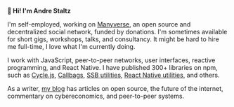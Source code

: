 **👋 Hi! I'm Andre Staltz**

I'm self-employed, working on [Manyverse](https://manyver.se), an open source and decentralized social network, funded by donations. I'm sometimes available for short gigs, workshops, talks, and consultancy. It might be hard to hire me full-time, I love what I'm currently doing.

I work with JavaScript, peer-to-peer networks, user interfaces, reactive programming, and React Native. I have published 300+ libraries on npm, such as [Cycle.js](https://github.com/cyclejs/cyclejs), [Callbags](https://github.com/callbag/callbag), [SSB utilities](https://www.npmjs.com/search?q=ssb), [React Native utilities](https://github.com/staltz?tab=repositories&q=react-native&type=source&language=&sort=), and others.

As a writer, [my blog](https://staltz.com) has articles on open source, the future of the internet, commentary on cybereconomics, and peer-to-peer systems.
